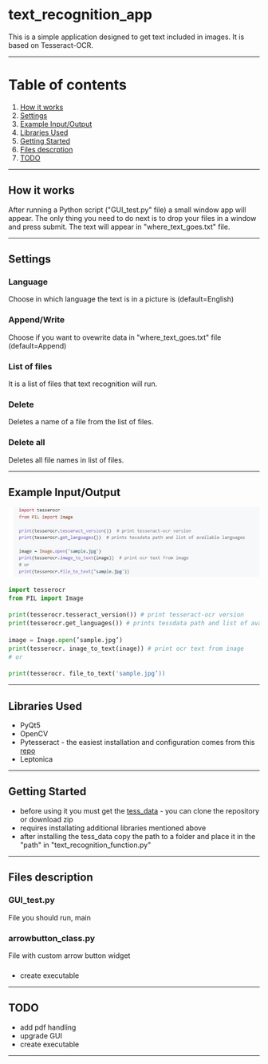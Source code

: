 # text_recognition_app

This is a simple application designed to get text included in images. It is based on Tesseract-OCR.

---
# Table of contents
1. [How it works](#how-it-works)
2. [Settings](#example-inputoutput)
3. [Example Input/Output](#settingst)
4. [Libraries Used](#libraries-used)
5. [Getting Started](#getting-started)
6. [Files descrption](#files-description)
7. [TODO](#todo)

---
## How it works
After running a Python script ("GUI_test.py" file) a small window app will appear. The only thing you need to do next is to drop your files in a window and press submit. The text will appear in "where_text_goes.txt" file.

---
## Settings

### Language
Choose in which language the text is in a picture is (default=English)
### Append/Write
Choose if you want to ovewrite data in "where_text_goes.txt" file (default=Append)
### List of files
It is a list of files that text recognition will run.
### Delete
Deletes a name of a file from the list of files.
### Delete all
Deletes all file names in list of files.

---
## Example Input/Output

![Example](sample.jpg)

```py
import tesserocr
from PIL import Image

print(tesserocr.tesseract_version()) # print tesseract-ocr version
print(tesserocr.get_languages()) # prints tessdata path and list of available languages

image = Inage.open(’sample.jpg’)
print(tesserocr. inage_to_text(inage)) # print ocr text from inage
# or

print(tesserocr. file_to_text('sample.jpg’))
```

---
## Libraries Used
- PyQt5
- OpenCV
- Pytesseract - the easiest installation and configuration comes from this [repo](https://github.com/simonflueckiger/tesserocr-windows_build)
- Leptonica

---
## Getting Started
* before using it you must get the [tess_data](https://github.com/tesseract-ocr/tessdata) - you can clone the repository or download zip
* requires installating additional libraries mentioned above
* after installing the tess_data copy the path to a folder and place it in the "path" in "text_recognition_function.py"

---
## Files description
### GUI_test.py
File you should run, main 
### arrowbutton_class.py
File with custom arrow button widget
### 
* create executable

---
## TODO
* add pdf handling
* upgrade GUI
* create executable

---

